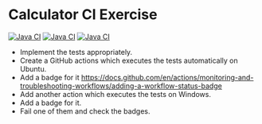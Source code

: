 # Calculator CI Exercise

[![Java CI](https://github.com/CODERS-BAY/aufgabe-8-ci-PatrikVeliki/actions/workflows/main.yml/badge.svg)](https://github.com/CODERS-BAY/aufgabe-8-ci-PatrikVeliki/actions/workflows/main.yml)
[![Java CI](https://github.com/CODERS-BAY/aufgabe-8-ci-PatrikVeliki/actions/workflows/main.yml/badge.svg)](https://github.com/CODERS-BAY/aufgabe-8-ci-PatrikVeliki/actions/workflows/main.yml)
[![Java CI](https://github.com/CODERS-BAY/aufgabe-8-ci-PatrikVeliki/actions/workflows/main.yml/badge.svg)](https://github.com/CODERS-BAY/aufgabe-8-ci-PatrikVeliki/actions/workflows/main.yml)

- Implement the tests appropriately.
- Create a GitHub actions which executes the tests automatically on Ubuntu.
- Add a badge for
  it https://docs.github.com/en/actions/monitoring-and-troubleshooting-workflows/adding-a-workflow-status-badge
- Add another action which executes the tests on Windows.
- Add a badge for it.
- Fail one of them and check the badges.
